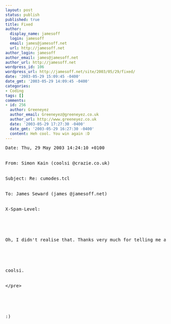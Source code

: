 ```yaml
---
layout: post
status: publish
published: true
title: Fixed
author:
  display_name: jamesoff
  login: jamesoff
  email: james@jamesoff.net
  url: http://jamesoff.net
author_login: jamesoff
author_email: james@jamesoff.net
author_url: http://jamesoff.net
wordpress_id: 106
wordpress_url: http://jamesoff.net/site/2003/05/29/fixed/
date: '2003-05-29 15:09:45 -0400'
date_gmt: '2003-05-29 14:09:45 -0400'
categories:
- Coding
tags: []
comments:
- id: 256
  author: Greeneyez
  author_email: Greeneyez@greeneyez.co.uk
  author_url: http://www.greeneyez.co.uk
  date: '2003-05-29 17:27:30 -0400'
  date_gmt: '2003-05-29 16:27:30 -0400'
  content: Heh cool. You win again :D
---
```

<pre>Date: Thu, 29 May 2003 14:24:10 +0100<br &#47;><br />
From: Simon Kain (coolsi @crazie.co.uk)<br &#47;><br />
Subject: Re: cumodes.tcl<br &#47;><br />
To: James Seward (james @jamesoff.net)<br &#47;><br />
X-Spam-Level:<br &#47;><br />
<br &#47;><br />
Oh, I didn't realise that. Thanks very much for telling me about it - I'll change it in the next update  :)<br &#47;><br />
<br &#47;><br />
coolsi.<br &#47;><br />
<&#47;pre><br &#47;><br />
<br &#47;><br />
:)</p>
